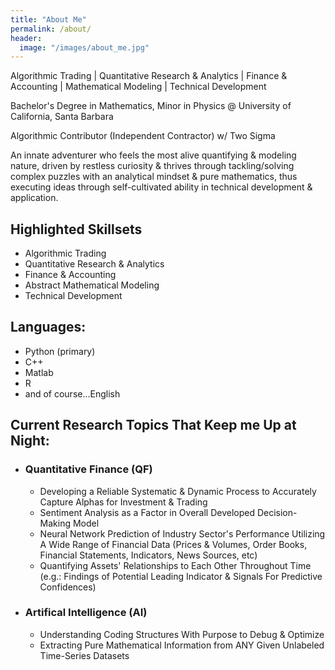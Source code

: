 ```yaml
---
title: "About Me"
permalink: /about/
header:
  image: "/images/about_me.jpg"
---
```

Algorithmic Trading | Quantitative Research & Analytics | Finance & Accounting | Mathematical Modeling | Technical Development

Bachelor's Degree in Mathematics, Minor in Physics @ University of California, Santa Barbara

Algorithmic Contributor (Independent Contractor) w/ Two Sigma

An innate adventurer who feels the most alive quantifying & modeling nature, driven by restless curiosity & thrives through tackling/solving complex puzzles with an analytical mindset & pure mathematics, thus executing ideas through self-cultivated ability in technical development & application.

## Highlighted Skillsets
- Algorithmic Trading
- Quantitative Research & Analytics
- Finance & Accounting
- Abstract Mathematical Modeling
- Technical Development

## Languages:
- Python (primary)
- C++ 
- Matlab
- R
- and of course...English

## Current Research Topics That Keep me Up at Night:
- ### Quantitative Finance (QF)
  - Developing a Reliable Systematic & Dynamic Process to Accurately Capture Alphas for Investment & Trading
  - Sentiment Analysis as a Factor in Overall Developed Decision-Making Model
  - Neural Network Prediction of Industry Sector's Performance Utilizing A Wide Range of Financial Data (Prices & Volumes, Order Books, Financial Statements, Indicators, News Sources, etc)
  - Quantifying Assets' Relationships to Each Other Throughout Time (e.g.: Findings of Potential Leading Indicator & Signals For Predictive Confidences)

- ### Artifical Intelligence (AI)
  - Understanding Coding Structures With Purpose to Debug & Optimize
  - Extracting Pure Mathematical Information from ANY Given Unlabeled Time-Series Datasets


